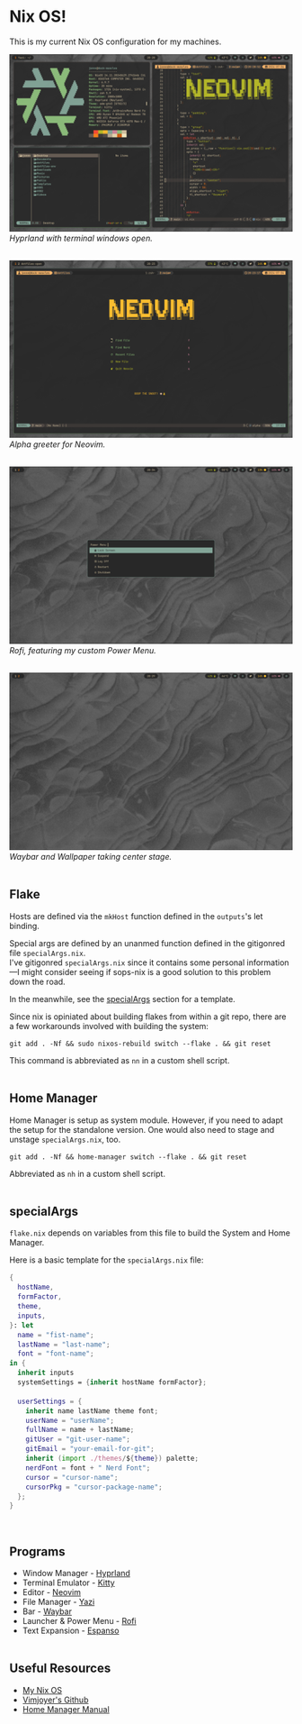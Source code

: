 # Nix OS!

This is my current Nix OS configuration for my machines.

![Hyprland](/themes/gruvbox-dark-medium/screenshots/2024-07-04-202851_hyprshot.png)
_Hyprland with terminal windows open._<br><br>

![Neovim](/themes/gruvbox-dark-medium/screenshots/2024-07-04-202316_hyprshot.png)
_Alpha greeter for Neovim._<br><br>

![Rofi](/themes/gruvbox-dark-medium/screenshots/2024-07-04-203352_hyprshot.png)
_Rofi, featuring my custom Power Menu._<br><br>

![Wallpaper](/themes/gruvbox-dark-medium/screenshots/2024-07-04-202945_hyprshot.png)
_Waybar and Wallpaper taking center stage._<br><br>

## Flake

Hosts are defined via the `mkHost` function defined in the `outputs`'s let binding.

Special args are defined by an unanmed function defined in the gitigonred file `specialArgs.nix`.<br>
I've gitigonred `specialArgs.nix` since it contains some personal information&mdash;I might consider seeing if sops-nix is a good solution to this problem down the road.

In the meanwhile, see the [specialArgs](#specialArgs) section for a template.

Since nix is opiniated about building flakes from within a git repo, there are a few workarounds involved with building the system:

```
git add . -Nf && sudo nixos-rebuild switch --flake . && git reset
```

This command is abbreviated as `nn` in a custom shell script.<br><br>

## Home Manager

Home Manager is setup as system module. However, if you need to adapt the setup for the standalone version. One would also need to stage and unstage `specialArgs.nix`, too.

```
git add . -Nf && home-manager switch --flake . && git reset
```

Abbreviated as `nh` in a custom shell script.<br><br>

## specialArgs

`flake.nix` depends on variables from this file to build the System and Home Manager.

Here is a basic template for the `specialArgs.nix` file:

```nix
{
  hostName,
  formFactor,
  theme,
  inputs,
}: let
  name = "fist-name";
  lastName = "last-name";
  font = "font-name";
in {
  inherit inputs
  systemSettings = {inherit hostName formFactor};

  userSettings = {
    inherit name lastName theme font;
    userName = "userName";
    fullName = name + lastName;
    gitUser = "git-user-name";
    gitEmail = "your-email-for-git";
    inherit (import ./themes/${theme}) palette;
    nerdFont = font + " Nerd Font";
    cursor = "cursor-name";
    cursorPkg = "cursor-package-name";
  };
}
```

<br>

## Programs

- Window Manager - [Hyprland](https://hyprland.org/)
- Terminal Emulator - [Kitty](https://sw.kovidgoyal.net/kitty/)
- Editor - [Neovim](https://neovim.io/)
- File Manager - [Yazi](https://yazi-rs.github.io/)
- Bar - [Waybar](https://github.com/Alexays/Waybar)
- Launcher & Power Menu - [Rofi](https://davatorium.github.io/rofi/)
- Text Expansion - [Espanso](https://espanso.org/)<br><br>

## Useful Resources

- [My Nix OS](https://mynixos.com/)
- [Vimjoyer's Github](https://github.com/vimjoyer)
- [Home Manager Manual](https://nix-community.github.io/home-manager/)
